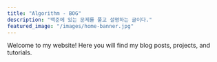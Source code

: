 ```yaml
---
title: "Algorithm - BOG"
description: "백준에 있는 문제를 풀고 설명하는 글이다."
featured_image: "/images/home-banner.jpg"
---
```

Welcome to my website! Here you will find my blog posts, projects, and tutorials.
